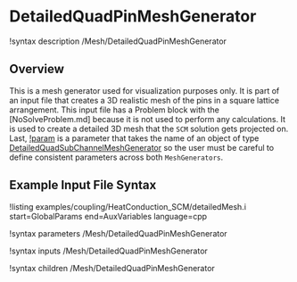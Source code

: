 # DetailedQuadPinMeshGenerator

!syntax description /Mesh/DetailedQuadPinMeshGenerator

## Overview

<!-- -->

This is a mesh generator used for visualization purposes only. It is part of an input file that creates
a 3D realistic mesh of the pins in a square lattice arrangement. This input file has a Problem block
with the [NoSolveProblem.md] because it is not used to perform any calculations. It is used to create a detailed 3D mesh that the `SCM` solution
gets projected on.
Last, [!param](/Mesh/DetailedQuadPinMeshGenerator/input) is a parameter that takes the name of an object of type [DetailedQuadSubChannelMeshGenerator](DetailedQuadSubChannelMeshGenerator.md) so the user must be careful to define consistent
parameters across both `MeshGenerators`.

## Example Input File Syntax

!listing examples/coupling/HeatConduction_SCM/detailedMesh.i start=GlobalParams end=AuxVariables language=cpp

!syntax parameters /Mesh/DetailedQuadPinMeshGenerator

!syntax inputs /Mesh/DetailedQuadPinMeshGenerator

!syntax children /Mesh/DetailedQuadPinMeshGenerator
